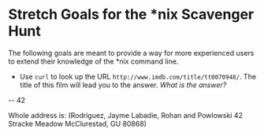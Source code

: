 # Stretch Goals for the *nix Scavenger Hunt

The following goals are meant to provide a way for more experienced users to
extend their knowledge of the *nix command line.

* Use `curl` to look up the URL `http://www.imdb.com/title/tt0070948/`. The title of this film will lead you to the answer. *What is the answer?*

--  42

Whole address is:
(Rodriguez, Jayme
Labadie, Rohan and Powlowski
42 Stracke Meadow
McClurestad, GU 80868)